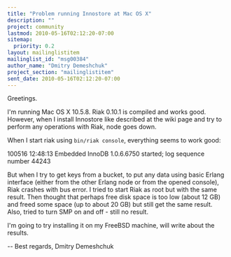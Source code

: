 ```yaml
---
title: "Problem running Innostore at Mac OS X"
description: ""
project: community
lastmod: 2010-05-16T02:12:20-07:00
sitemap:
  priority: 0.2
layout: mailinglistitem
mailinglist_id: "msg00384"
author_name: "Dmitry Demeshchuk"
project_section: "mailinglistitem"
sent_date: 2010-05-16T02:12:20-07:00
---
```



Greetings.

I'm running Mac OS X 10.5.8. Riak 0.10.1 is compiled and works good.
However, when I install Innostore like described at the wiki page and
try to perform any operations with Riak, node goes down.

When I start riak using `bin/riak console`, everything seems to work good:

100516 12:48:13 Embedded InnoDB 1.0.6.6750 started; log sequence number 44243

But when I try to get keys from a bucket, to put any data using basic
Erlang interface (either from the other Erlang node or from the opened
console), Riak crashes with bus error.
I tried to start Riak as root but with the same result. Then thought
that perhaps free disk space is too low (about 12 GB) and freed some
space (up to about 20 GB) but still get the same result. Also, tried
to turn SMP on and off - still no result.

I'm going to try installing it on my FreeBSD machine, will write about
the results.

-- 
Best regards,
Dmitry Demeshchuk

